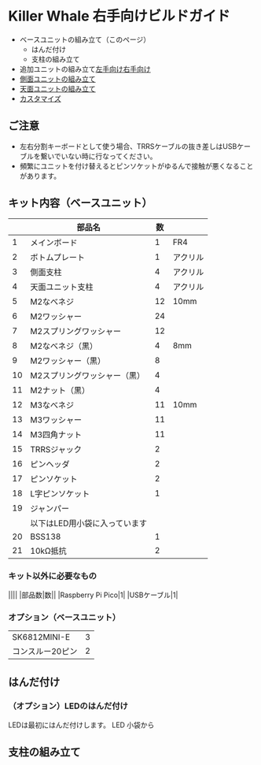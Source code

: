 # Killer Whale 右手向けビルドガイド

- ベースユニットの組み立て（このページ）
  - はんだ付け
  - 支柱の組み立て
- 追加ユニットの組み立て[左手向け](左手用/追加ユニット.md)[右手向け](右手用/追加ユニット.md)
- [側面ユニットの組み立て](README_SIDE.md)
- [天面ユニットの組み立て](README_TOP.md)
- [カスタマイズ](README_CUSTOM.md)

## ご注意
- 左右分割キーボードとして使う場合、TRRSケーブルの抜き差しはUSBケーブルを繋いでいない時に行なってください。
- 頻繁にユニットを付け替えるとピンソケットがゆるんで接触が悪くなることがあります。

## キット内容（ベースユニット）
||部品名|数||
|-|-|-|-|
|1|メインボード|1|FR4|
|2|ボトムプレート|1|アクリル|
|3|側面支柱|4|アクリル|
|4|天面ユニット支柱|4|アクリル|
|5|M2なべネジ|12|10mm|
|6|M2ワッシャー|24||
|7|M2スプリングワッシャー|12||
|8|M2なべネジ（黒）|4|8mm|
|9|M2ワッシャー（黒）|8||
|10|M2スプリングワッシャー（黒）|4|
|11|M2ナット（黒）|4|
|12|M3なべネジ|11|10mm|
|13|M3ワッシャー|11||
|14|M3四角ナット|11||
|15|TRRSジャック|2||
|16|ピンヘッダ|2||
|17|ピンソケット|2||
|18|L字ピンソケット|1||
|19|ジャンパー|||
||以下はLED用小袋に入っています||
|20|BSS138|1||
|21|10kΩ抵抗|2||

### キット以外に必要なもの
||||
|部品数|数||
|Raspberry Pi Pico|1|
|USBケーブル|1|

### オプション（ベースユニット）
|||
|-|-|
|SK6812MINI-E|3|
|コンスルー20ピン|2|

## はんだ付け
### （オプション）LEDのはんだ付け
LEDは最初にはんだ付けします。
LED
小袋から
## 支柱の組み立て


